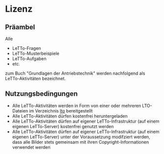 # Lizenz

## Präambel

Alle

- LeTTo-Fragen
- LeTTo-Musterbeispiele
- LeTTo-Aufgaben
- etc.

zum Buch "Grundlagen der Antriebstechnik" werden nachfolgend als LeTTo-Aktivitäten bezeichnet.

## Nutzungsbedingungen

- Alle LeTTo-Aktivitäten werden in Form von einer oder mehreren LTO-Dateien im Verzeichnis [lto](https://github.com/christiankral/Grundlagen-der-Antriebstechnik/tree/main/lto) bereitgestellt
- Alle LeTTo-Aktivitäten dürfen kostenfrei heruntergeladen
- Alle LeTTo-Aktivitäten dürfen auf eigener LeTTo-Infrastruktur (auf einem eigenen LeTTo-Server) kostenfrei genutzt werden
- Alle LeTTo-Aktivitäten dürfen auf eigener LeTTo-Infrastruktur (auf einem eigenen LeTTo-Server) unter der Voraussetzung modifziert werden, dass alle Bilder stets gemeinsam mit ihren Copyright-Informationen verwendet werden
